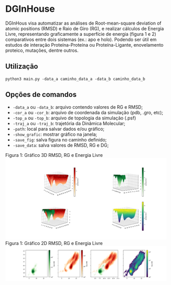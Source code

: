 # DGInHouse

DGInHous visa automatizar as análises de Root-mean-square deviation of atomic positions (RMSD) e Raio de Giro (RG), e realizar cálculos de Energia Livre, representando graficamente a superfície de energia (figura 1 e 2) comparativos entre dois sistemas (ex.: apo e holo). Podendo ser útil em estudos de interação Proteína-Proteína ou Proteína-Ligante, enovelamento proteico, mutações, dentre outros. 

## Utilização 

```console
python3 main.py -data_a caminho_data_a -data_b caminho_data_b
```

## Opções de comandos 
 - `-data_a` ou `-data_b`: arquivo contendo valores de RG e RMSD;
 - `-cor_a` ou `-cor_b`: arquivo de coordenada da simulação (pdb, .gro, etc);
 - `-top_a` ou `-top_b`: arquivo de topologia da simulação (.psf)
 - `-traj_a` ou `-traj_b`: trajetória da Dinâmica Molecular;
 - `-path`: local para salvar dados e/ou gráfico;
 - `-show_grafic`: mostrar gráfico na janela;
 - `-save_fig`: salva figura no caminho definido;
 - `-save_data`: salva valores de RMSD, RG e DG;
 
 
Figura 1: Gráfico 3D RMSD, RG e Energia Livre  
![Figura 1](https://github.com/anchieta-oliveira/DGInHouse/blob/dev/documentation/fig1.png)
Figura 1: Gráfico 2D RMSD, RG e Energia Livre  
![Figura 2](https://github.com/anchieta-oliveira/DGInHouse/blob/dev/documentation/fig2.png)
